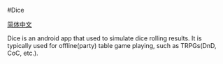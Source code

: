 #Dice

[简体中文](README.zh.md)

Dice is an android app that used to simulate dice rolling results.
It is typically used for offline(party) table game playing, such as TRPGs(DnD, CoC, etc.).

